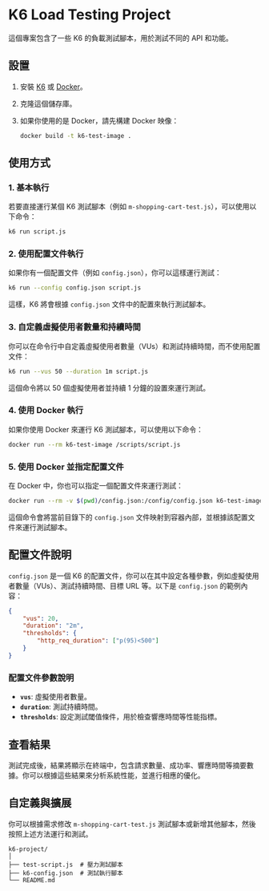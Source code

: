 # K6 Load Testing Project

這個專案包含了一些 K6 的負載測試腳本，用於測試不同的 API 和功能。

## 設置

1. 安裝 [K6](https://k6.io/docs/getting-started/installation/) 或 [Docker](https://docs.docker.com/get-docker/)。
2. 克隆這個儲存庫。
3. 如果你使用的是 Docker，請先構建 Docker 映像：

   ```bash
   docker build -t k6-test-image .
   ```

## 使用方式

### 1. 基本執行

若要直接運行某個 K6 測試腳本（例如 `m-shopping-cart-test.js`），可以使用以下命令：

```bash
k6 run script.js
```

### 2. 使用配置文件執行

如果你有一個配置文件（例如 `config.json`），你可以這樣運行測試：

```bash
k6 run --config config.json script.js
```

這樣，K6 將會根據 `config.json` 文件中的配置來執行測試腳本。

### 3. 自定義虛擬使用者數量和持續時間

你可以在命令行中自定義虛擬使用者數量（VUs）和測試持續時間，而不使用配置文件：

```bash
k6 run --vus 50 --duration 1m script.js
```

這個命令將以 50 個虛擬使用者並持續 1 分鐘的設置來運行測試。

### 4. 使用 Docker 執行

如果你使用 Docker 來運行 K6 測試腳本，可以使用以下命令：

```bash
docker run --rm k6-test-image /scripts/script.js
```

### 5. 使用 Docker 並指定配置文件

在 Docker 中，你也可以指定一個配置文件來運行測試：

```bash
docker run --rm -v $(pwd)/config.json:/config/config.json k6-test-image --config /config/config.json /scripts/m-shopping-cart-test.js
```

這個命令會將當前目錄下的 `config.json` 文件映射到容器內部，並根據該配置文件來運行測試腳本。

## 配置文件說明

`config.json` 是一個 K6 的配置文件，你可以在其中設定各種參數，例如虛擬使用者數量（VUs）、測試持續時間、目標 URL 等。以下是 `config.json` 的範例內容：

```json
{
    "vus": 20,
    "duration": "2m",
    "thresholds": {
        "http_req_duration": ["p(95)<500"]
    }
}
```

### 配置文件參數說明

- **`vus`**: 虛擬使用者數量。
- **`duration`**: 測試持續時間。
- **`thresholds`**: 設定測試閾值條件，用於檢查響應時間等性能指標。

## 查看結果

測試完成後，結果將顯示在終端中，包含請求數量、成功率、響應時間等摘要數據。你可以根據這些結果來分析系統性能，並進行相應的優化。

## 自定義與擴展

你可以根據需求修改 `m-shopping-cart-test.js` 測試腳本或新增其他腳本，然後按照上述方法運行和測試。


```
k6-project/
│
├── test-script.js  # 壓力測試腳本
├── k6-config.json  # 測試執行腳本
└── README.md
```
